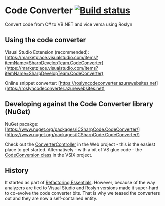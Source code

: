 # Code Converter [![Build status](https://ci.appveyor.com/api/projects/status/w9x7r8b9otds16oj/branch/master?svg=true)](https://ci.appveyor.com/project/icsharpcode/codeconverter/branch/master) 

Convert code from C# to VB.NET and vice versa using Roslyn

## Using the code converter

Visual Studio Extension (recommended): [https://marketplace.visualstudio.com/items?itemName=SharpDevelopTeam.CodeConverter](https://marketplace.visualstudio.com/items?itemName=SharpDevelopTeam.CodeConverter)

Online snippet converter: [https://roslyncodeconverter.azurewebsites.net](https://roslyncodeconverter.azurewebsites.net)


## Developing against the Code Converter library (NuGet)

NuGet pacakge: [https://www.nuget.org/packages/ICSharpCode.CodeConverter/](https://www.nuget.org/packages/ICSharpCode.CodeConverter/)

Check out the [ConverterController](https://github.com/icsharpcode/CodeConverter/blob/master/Web/Controllers/ConverterController.cs) in the Web project - this is the easiest place to get started.
Alternatively - with a bit of VS glue code - the [CodeConversion class](https://github.com/icsharpcode/CodeConverter/blob/master/Vsix/CodeConversion.cs) in the VSIX project.



##  History

It started as part of [Refactoring Essentials](https://github.com/icsharpcode/RefactoringEssentials). However, because of the way analyzers are tied to Visual Studio and Roslyn versions
made it super-hard to co-evolve the code converter bits. That is why we teased the converters out and they are now a self-contained entity.
